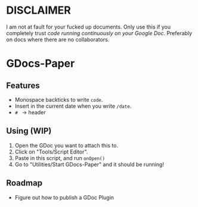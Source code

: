 # DISCLAIMER
I am not at fault for your fucked up documents. Only use this if you completely trust *code running continuously on your Google Doc*. Preferably on docs where there are no collaborators.

# GDocs-Paper

## Features
* Monospace backticks to write `code`.
* Insert in the current date when you write `/date`.
* `# ` -> header

## Using (WIP)

1. Open the GDoc you want to attach this to.
2. Click on "Tools/Script Editor".
3. Paste in this script, and run `onOpen()`
4. Go to "Utilities/Start GDocs-Paper" and it should be running!

## Roadmap
* Figure out how to publish a GDoc Plugin
